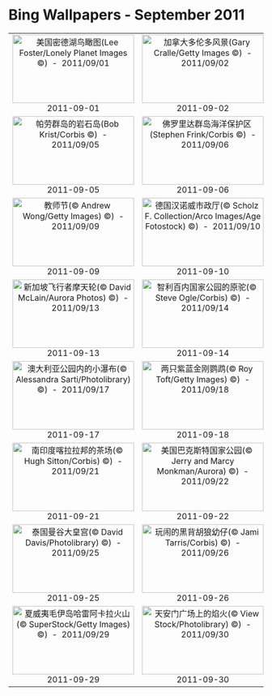 # Bing Wallpapers - September 2011

| | | | |
|:-------------------------:|:-------------------------:|:-------------------------:|:-------------------------:|
| <a href="https://bing.ee123.net/img/cn/fhd/2011/09/01.jpg" target="_blank"><img src="https://bing.ee123.net/img/cn/fhd/2011/09/01.jpg" width="240" height="135" alt="美国密德湖鸟瞰图(Lee Foster/Lonely Planet Images ©)  -  2011/09/01" title="美国密德湖鸟瞰图(Lee Foster/Lonely Planet Images ©)  -  2011/09/01"></a><br>2011-09-01<br> | <a href="https://bing.ee123.net/img/cn/fhd/2011/09/02.jpg" target="_blank"><img src="https://bing.ee123.net/img/cn/fhd/2011/09/02.jpg" width="240" height="135" alt="加拿大多伦多风景(Gary Cralle/Getty Images ©)  -  2011/09/02" title="加拿大多伦多风景(Gary Cralle/Getty Images ©)  -  2011/09/02"></a><br>2011-09-02<br> | <a href="https://bing.ee123.net/img/cn/fhd/2011/09/03.jpg" target="_blank"><img src="https://bing.ee123.net/img/cn/fhd/2011/09/03.jpg" width="240" height="135" alt="意大利威尼斯赛舟会(SIME/eStock Photo ©)  -  2011/09/03" title="意大利威尼斯赛舟会(SIME/eStock Photo ©)  -  2011/09/03"></a><br>2011-09-03<br> | <a href="https://bing.ee123.net/img/cn/fhd/2011/09/04.jpg" target="_blank"><img src="https://bing.ee123.net/img/cn/fhd/2011/09/04.jpg" width="240" height="135" alt="卡塔尔多哈市珍珠纪念碑(Jon Hicks/Corbis ©)  -  2011/09/04" title="卡塔尔多哈市珍珠纪念碑(Jon Hicks/Corbis ©)  -  2011/09/04"></a><br>2011-09-04<br> |
| <a href="https://bing.ee123.net/img/cn/fhd/2011/09/05.jpg" target="_blank"><img src="https://bing.ee123.net/img/cn/fhd/2011/09/05.jpg" width="240" height="135" alt="帕劳群岛的岩石岛(Bob Krist/Corbis ©)  -  2011/09/05" title="帕劳群岛的岩石岛(Bob Krist/Corbis ©)  -  2011/09/05"></a><br>2011-09-05<br> | <a href="https://bing.ee123.net/img/cn/fhd/2011/09/06.jpg" target="_blank"><img src="https://bing.ee123.net/img/cn/fhd/2011/09/06.jpg" width="240" height="135" alt="佛罗里达群岛海洋保护区(Stephen Frink/Corbis ©)  -  2011/09/06" title="佛罗里达群岛海洋保护区(Stephen Frink/Corbis ©)  -  2011/09/06"></a><br>2011-09-06<br> | <a href="https://bing.ee123.net/img/cn/fhd/2011/09/07.jpg" target="_blank"><img src="https://bing.ee123.net/img/cn/fhd/2011/09/07.jpg" width="240" height="135" alt="白露(East Photo/Photolibrary ©)  -  2011/09/07" title="白露(East Photo/Photolibrary ©)  -  2011/09/07"></a><br>2011-09-07<br> | <a href="https://bing.ee123.net/img/cn/fhd/2011/09/08.jpg" target="_blank"><img src="https://bing.ee123.net/img/cn/fhd/2011/09/08.jpg" width="240" height="135" alt="维也纳圣斯特凡大教堂的屋顶(© Walter Bibikow/Corbis) ©)  -  2011/09/08" title="维也纳圣斯特凡大教堂的屋顶(© Walter Bibikow/Corbis) ©)  -  2011/09/08"></a><br>2011-09-08<br> |
| <a href="https://bing.ee123.net/img/cn/fhd/2011/09/09.jpg" target="_blank"><img src="https://bing.ee123.net/img/cn/fhd/2011/09/09.jpg" width="240" height="135" alt="教师节(© Andrew Wong/Getty Images) ©)  -  2011/09/09" title="教师节(© Andrew Wong/Getty Images) ©)  -  2011/09/09"></a><br>2011-09-09<br> | <a href="https://bing.ee123.net/img/cn/fhd/2011/09/10.jpg" target="_blank"><img src="https://bing.ee123.net/img/cn/fhd/2011/09/10.jpg" width="240" height="135" alt="德国汉诺威市政厅(© Scholz F. Collection/Arco Images/Age Fotostock) ©)  -  2011/09/10" title="德国汉诺威市政厅(© Scholz F. Collection/Arco Images/Age Fotostock) ©)  -  2011/09/10"></a><br>2011-09-10<br> | <a href="https://bing.ee123.net/img/cn/fhd/2011/09/11.jpg" target="_blank"><img src="https://bing.ee123.net/img/cn/fhd/2011/09/11.jpg" width="240" height="135" alt="中秋节(© View Stock/Photolibrary) ©)  -  2011/09/11" title="中秋节(© View Stock/Photolibrary) ©)  -  2011/09/11"></a><br>2011-09-11<br> | <a href="https://bing.ee123.net/img/cn/fhd/2011/09/12.jpg" target="_blank"><img src="https://bing.ee123.net/img/cn/fhd/2011/09/12.jpg" width="240" height="135" alt="哥斯达黎加国家公园的蜂鸟(© Shannon Nace/Lonely Planet Images) ©)  -  2011/09/12" title="哥斯达黎加国家公园的蜂鸟(© Shannon Nace/Lonely Planet Images) ©)  -  2011/09/12"></a><br>2011-09-12<br> |
| <a href="https://bing.ee123.net/img/cn/fhd/2011/09/13.jpg" target="_blank"><img src="https://bing.ee123.net/img/cn/fhd/2011/09/13.jpg" width="240" height="135" alt="新加坡飞行者摩天轮(© David McLain/Aurora Photos) ©)  -  2011/09/13" title="新加坡飞行者摩天轮(© David McLain/Aurora Photos) ©)  -  2011/09/13"></a><br>2011-09-13<br> | <a href="https://bing.ee123.net/img/cn/fhd/2011/09/14.jpg" target="_blank"><img src="https://bing.ee123.net/img/cn/fhd/2011/09/14.jpg" width="240" height="135" alt="智利百内国家公园的原驼(© Steve Ogle/Corbis) ©)  -  2011/09/14" title="智利百内国家公园的原驼(© Steve Ogle/Corbis) ©)  -  2011/09/14"></a><br>2011-09-14<br> | <a href="https://bing.ee123.net/img/cn/fhd/2011/09/15.jpg" target="_blank"><img src="https://bing.ee123.net/img/cn/fhd/2011/09/15.jpg" width="240" height="135" alt="一群飞舞的美洲红鹮(© SMuller Smuller/Wildlife/Photolibrary) ©)  -  2011/09/15" title="一群飞舞的美洲红鹮(© SMuller Smuller/Wildlife/Photolibrary) ©)  -  2011/09/15"></a><br>2011-09-15<br> | <a href="https://bing.ee123.net/img/cn/fhd/2011/09/16.jpg" target="_blank"><img src="https://bing.ee123.net/img/cn/fhd/2011/09/16.jpg" width="240" height="135" alt="德国慕尼黑啤酒棚(© Bodo Schieren/Photolibrary) ©)  -  2011/09/16" title="德国慕尼黑啤酒棚(© Bodo Schieren/Photolibrary) ©)  -  2011/09/16"></a><br>2011-09-16<br> |
| <a href="https://bing.ee123.net/img/cn/fhd/2011/09/17.jpg" target="_blank"><img src="https://bing.ee123.net/img/cn/fhd/2011/09/17.jpg" width="240" height="135" alt="澳大利亚公园内的小瀑布(© Alessandra Sarti/Photolibrary) ©)  -  2011/09/17" title="澳大利亚公园内的小瀑布(© Alessandra Sarti/Photolibrary) ©)  -  2011/09/17"></a><br>2011-09-17<br> | <a href="https://bing.ee123.net/img/cn/fhd/2011/09/18.jpg" target="_blank"><img src="https://bing.ee123.net/img/cn/fhd/2011/09/18.jpg" width="240" height="135" alt="两只紫蓝金刚鹦鹉(© Roy Toft/Getty Images) ©)  -  2011/09/18" title="两只紫蓝金刚鹦鹉(© Roy Toft/Getty Images) ©)  -  2011/09/18"></a><br>2011-09-18<br> | <a href="https://bing.ee123.net/img/cn/fhd/2011/09/19.jpg" target="_blank"><img src="https://bing.ee123.net/img/cn/fhd/2011/09/19.jpg" width="240" height="135" alt="伯利兹安柏葛利斯岛(© Michael Melford/Getty Images) ©)  -  2011/09/19" title="伯利兹安柏葛利斯岛(© Michael Melford/Getty Images) ©)  -  2011/09/19"></a><br>2011-09-19<br> | <a href="https://bing.ee123.net/img/cn/fhd/2011/09/20.jpg" target="_blank"><img src="https://bing.ee123.net/img/cn/fhd/2011/09/20.jpg" width="240" height="135" alt="纽约市中央公园草莓园一角(© Ocean/Corbis) ©)  -  2011/09/20" title="纽约市中央公园草莓园一角(© Ocean/Corbis) ©)  -  2011/09/20"></a><br>2011-09-20<br> |
| <a href="https://bing.ee123.net/img/cn/fhd/2011/09/21.jpg" target="_blank"><img src="https://bing.ee123.net/img/cn/fhd/2011/09/21.jpg" width="240" height="135" alt="南印度喀拉拉邦的茶场(© Hugh Sitton/Corbis) ©)  -  2011/09/21" title="南印度喀拉拉邦的茶场(© Hugh Sitton/Corbis) ©)  -  2011/09/21"></a><br>2011-09-21<br> | <a href="https://bing.ee123.net/img/cn/fhd/2011/09/22.jpg" target="_blank"><img src="https://bing.ee123.net/img/cn/fhd/2011/09/22.jpg" width="240" height="135" alt="美国巴克斯特国家公园(© Jerry and Marcy Monkman/Aurora) ©)  -  2011/09/22" title="美国巴克斯特国家公园(© Jerry and Marcy Monkman/Aurora) ©)  -  2011/09/22"></a><br>2011-09-22<br> | <a href="https://bing.ee123.net/img/cn/fhd/2011/09/23.jpg" target="_blank"><img src="https://bing.ee123.net/img/cn/fhd/2011/09/23.jpg" width="240" height="135" alt="加州约塞米蒂国家公园的巨杉(© Frans Lanting/Danita Delimont) ©)  -  2011/09/23" title="加州约塞米蒂国家公园的巨杉(© Frans Lanting/Danita Delimont) ©)  -  2011/09/23"></a><br>2011-09-23<br> | <a href="https://bing.ee123.net/img/cn/fhd/2011/09/24.jpg" target="_blank"><img src="https://bing.ee123.net/img/cn/fhd/2011/09/24.jpg" width="240" height="135" alt="挪威北角的午夜太阳(© SIME/estock) ©)  -  2011/09/24" title="挪威北角的午夜太阳(© SIME/estock) ©)  -  2011/09/24"></a><br>2011-09-24<br> |
| <a href="https://bing.ee123.net/img/cn/fhd/2011/09/25.jpg" target="_blank"><img src="https://bing.ee123.net/img/cn/fhd/2011/09/25.jpg" width="240" height="135" alt="泰国曼谷大皇宫(© David Davis/Photolibrary) ©)  -  2011/09/25" title="泰国曼谷大皇宫(© David Davis/Photolibrary) ©)  -  2011/09/25"></a><br>2011-09-25<br> | <a href="https://bing.ee123.net/img/cn/fhd/2011/09/26.jpg" target="_blank"><img src="https://bing.ee123.net/img/cn/fhd/2011/09/26.jpg" width="240" height="135" alt="玩闹的黑背胡狼幼仔(© Jami Tarris/Corbis) ©)  -  2011/09/26" title="玩闹的黑背胡狼幼仔(© Jami Tarris/Corbis) ©)  -  2011/09/26"></a><br>2011-09-26<br> | <a href="https://bing.ee123.net/img/cn/fhd/2011/09/27.jpg" target="_blank"><img src="https://bing.ee123.net/img/cn/fhd/2011/09/27.jpg" width="240" height="135" alt="美国缅因州如画美景(© A. J. Whitney/Getty Images) ©)  -  2011/09/27" title="美国缅因州如画美景(© A. J. Whitney/Getty Images) ©)  -  2011/09/27"></a><br>2011-09-27<br> | <a href="https://bing.ee123.net/img/cn/fhd/2011/09/28.jpg" target="_blank"><img src="https://bing.ee123.net/img/cn/fhd/2011/09/28.jpg" width="240" height="135" alt="蜂蜜(© Leser, Nicolas/Corbis) ©)  -  2011/09/28" title="蜂蜜(© Leser, Nicolas/Corbis) ©)  -  2011/09/28"></a><br>2011-09-28<br> |
| <a href="https://bing.ee123.net/img/cn/fhd/2011/09/29.jpg" target="_blank"><img src="https://bing.ee123.net/img/cn/fhd/2011/09/29.jpg" width="240" height="135" alt="夏威夷毛伊岛哈雷阿卡拉火山(© SuperStock/Getty Images) ©)  -  2011/09/29" title="夏威夷毛伊岛哈雷阿卡拉火山(© SuperStock/Getty Images) ©)  -  2011/09/29"></a><br>2011-09-29<br> | <a href="https://bing.ee123.net/img/cn/fhd/2011/09/30.jpg" target="_blank"><img src="https://bing.ee123.net/img/cn/fhd/2011/09/30.jpg" width="240" height="135" alt="天安门广场上的焰火(© View Stock/Photolibrary) ©)  -  2011/09/30" title="天安门广场上的焰火(© View Stock/Photolibrary) ©)  -  2011/09/30"></a><br>2011-09-30<br> |  |  |

